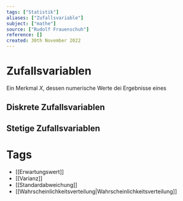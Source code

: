 ```yaml
---
tags: ["Statistik"]
aliases: ["Zufallsvariable"]
subject: ["mathe"]
source: ["Rudolf Frauenschuh"]
reference: []
created: 30th November 2022
---
```


# Zufallsvariablen
Ein Merkmal $X$, dessen numerische Werte dei Ergebnisse eines 
## Diskrete Zufallsvariablen
## Stetige Zufallsvariablen


# Tags
- [[Erwartungswert]]
- [[Varianz]]
- [[Standardabweichung]]
- [[Wahrscheinlichkeitsverteilung|Wahrscheinlichkeitsverteilung]]